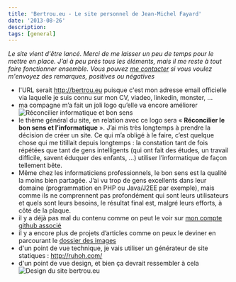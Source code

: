 ```yaml
---
title: 'Bertrou.eu - Le site personnel de Jean-Michel Fayard'
date: '2013-08-26'
description: 
tags: [general]
---
```

 
*Le site vient d'être lancé.  Merci de me laisser un peu de temps pour le mettre en place. J’ai à peu près tous les éléments, mais il me reste à tout faire fonctionner ensemble.
Vous pouvez [me contacter](mailto:contact@bertrou.eu) si vous voulez m'envoyez des remarques, positives ou négatives*

 
- l'URL serait http://bertrou.eu    puisque c'est mon adresse email officielle via laquelle je suis connu sur mon CV, viadeo, linkedin, monster, ...
- ma compagne m’a fait un joli logo qu’elle va encore améliorer
![Réconcilier informatique et bon sens](logo.jpg)
- le thème général du site, en relation avec ce logo sera « **Réconcilier le bon sens et l’informatique** ». J’ai mis très longtemps à prendre la décision  de créer un site. Ce qui m’a obligé à le faire, c’est quelque chose qui me titillait depuis longtemps : la constation tant de fois répétées que tant de gens intelligents (qui ont fait des études, un travail difficile, savent éduquer des enfants, ...) utiliser l’informatique de façon tellement bête. 
- Même chez les informaticiens professionnels, le bon sens est la qualité la moins bien partagée. J’ai vu trop de gens excellents dans leur domaine (programmation en PHP ou Java/J2EE par exemple), mais comme ils ne comprennent pas profondément qui sont leurs utilisateurs et quels sont leurs besoins, le résultat final est, malgré leurs efforts, à côté de la plaque.
- il y a déjà pas mal du contenu comme on peut le voir sur [mon compte github associé ](https://github.com/internaciulo/bertrou.eu)
- il y a encore plus de projets d’articles comme on peux le deviner en parcourant le [dossier des images](https://github.com/internaciulo/bertrou.eu/tree/master/img)
- d'un point de vue technique, je vais utiliser un générateur de site statiques :  http://ruhoh.com/
- d'un point de vue design, et bien ça devrait ressembler à cela
![Design du site bertrou.eu](Design%20du%20site%202013-08-18_14-00-11.png)
